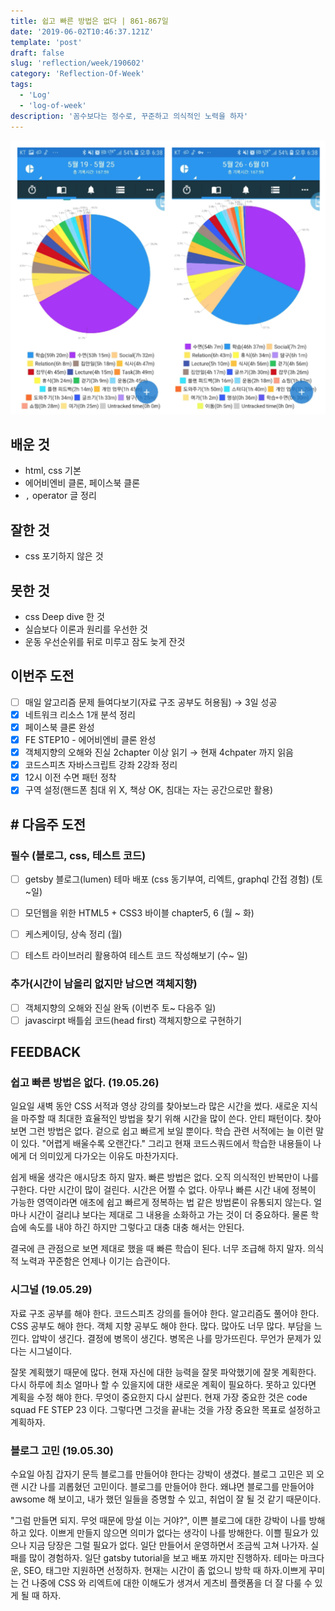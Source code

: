 ```yaml
---
title: 쉽고 빠른 방법은 없다 | 861-867일
date: '2019-06-02T10:46:37.121Z'
template: 'post'
draft: false
slug: 'reflection/week/190602'
category: 'Reflection-Of-Week'
tags:
  - 'Log'
  - 'log-of-week'
description: '꼼수보다는 정수로, 꾸준하고 의식적인 노력을 하자'
---
```


![image-20190605234324517](assets/image-20190605234324517.png)

## 배운 것

- html, css 기본
- 에어비엔비 클론, 페이스북 클론
- `,` operator 글 정리

## 잘한 것

- css 포기하지 않은 것

## 못한 것

- css Deep dive 한 것
- 실습보다 이론과 원리를 우선한 것
- 운동 우선순위를 뒤로 미루고 잠도 늦게 잔것

## 이번주 도전

- [ ] 매일 알고리즘 문제 들여다보기(자료 구조 공부도 허용됨) → 3일 성공
- [x] 네트워크 리소스 1개 분석 정리
- [x] 페이스북 클론 완성
- [x] FE STEP10 - 에어비엔비 클론 완성
- [x] 객체지향의 오해와 진실 2chapter 이상 읽기 → 현재 4chpater 까지 읽음
- [x] 코드스피츠 자바스크립트 강좌 2강좌 정리
- [x] 12시 이전 수면 패턴 정착
- [x] 구역 설정(핸드폰 침대 위 X, 책상 OK, 침대는 자는 공간으로만 활용)

## **# 다음주 도전**

### 필수 (블로그, css, 테스트 코드)

- [ ] getsby 블로그(lumen) 테마 배포 (css 동기부여, 리엑트, graphql 간접 경험) (토~일)

- [ ] 모던웹을 위한 HTML5 + CSS3 바이블 chapter5, 6 (월 ~ 화)
- [ ] 케스케이딩, 상속 정리 (월)
- [ ] 테스트 라이브러리 활용하여 테스트 코드 작성해보기 (수~ 일)

### 추가(시간이 남을리 없지만 남으면 객체지향)

- [ ] 객체지향의 오해와 진실 완독 (이번주 토~ 다음주 일)
- [ ] javascirpt 배틀쉽 코드(head first) 객체지향으로 구현하기

## FEEDBACK

### 쉽고 빠른 방법은 없다. (19.05.26)

일요일 새벽 동안 CSS 서적과 영상 강의를 찾아보느라 많은 시간을 썼다. 새로운 지식을 마주할 때 최대한 효율적인 방법을 찾기 위해 시간을 많이 쓴다. 안티 패턴이다. 찾아보면 그런 방법은 없다. 겉으로 쉽고 빠르게 보일 뿐이다. 학습 관련 서적에는 늘 이런 말이 있다. "어렵게 배울수록 오랜간다." 그리고 현재 코드스쿼드에서 학습한 내용들이 나에게 더 의미있게 다가오는 이유도 마찬가지다.

쉽게 배울 생각은 애시당초 하지 말자. 빠른 방법은 없다. 오직 의식적인 반복만이 나를 구한다. 다만 시간이 많이 걸린다. 시간은 어쩔 수 없다. 아무나 빠른 시간 내에 정복이 가능한 영역이라면 애초에 쉽고 빠르게 정복하는 법 같은 방법론이 유통되지 않는다. 얼마나 시간이 걸리냐 보다는 제대로 그 내용을 소화하고 가는 것이 더 중요하다. 물론 학습에 속도를 내야 하긴 하지만 그렇다고 대충 대충 해서는 안된다.

결국에 큰 관점으로 보면 제대로 했을 때 빠른 학습이 된다. 너무 조급해 하지 말자. 의식적 노력과 꾸준함은 언제나 이기는 습관이다.

### 시그널 (19.05.29)

자료 구조 공부를 해야 한다. 코드스피츠 강의를 들어야 한다. 알고리즘도 풀어야 한다. CSS 공부도 해야 한다. 객체 지향 공부도 해야 한다. 많다. 많아도 너무 많다. 부담을 느낀다. 압박이 생긴다. 결정에 병목이 생긴다. 병목은 나를 망가뜨린다. 무언가 문제가 있다는 시그널이다.

잘못 계획했기 때문에 많다. 현재 자신에 대한 능력을 잘못 파악했기에 잘못 계획한다. 다시 하루에 최소 얼마나 할 수 있을지에 대한 새로운 계획이 필요하다. 못하고 있다면 계획을 수정 해야 한다. 무엇이 중요한지 다시 살핀다. 현재 가장 중요한 것은 code squad FE STEP 23 이다. 그렇다면 그것을 끝내는 것을 가장 중요한 목표로 설정하고 계획하자.

### 블로그 고민 (19.05.30)

수요일 아침 갑자기 문득 블로그를 만들어야 한다는 강박이 생겼다. 블로그 고민은 꾀 오랜 시간 나를 괴롭혔던 고민이다. 블로그를 만들어야 한다. 왜냐면 블로그를 만들어야 awsome 해 보이고, 내가 했던 일들을 증명할 수 있고, 취업이 잘 될 것 같기 때문이다.

"그럼 만들면 되지. 무엇 때문에 망설 이는 거야?", 이쁜 블로그에 대한 강박이 나를 방해하고 있다. 이쁘게 만들지 않으면 의미가 없다는 생각이 나를 방해한다. 이쁠 필요가 있으나 지금 당장은 그럴 필요가 없다. 일단 만들어서 운영하면서 조금씩 고쳐 나가자. 실패를 많이 경험하자. 일단 gatsby tutorial을 보고 배포 까지만 진행하자. 테마는 마크다운, SEO, 태그만 지원하면 선정하자. 현재는 시간이 좀 없으니 방학 때 하자.이쁘게 꾸미는 건 나중에 CSS 와 리엑트에 대한 이해도가 생겨서 게츠비 플랫폼을 더 잘 다룰 수 있게 될 때 하자.
